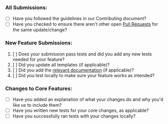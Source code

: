 ### All Submissions:

* [ ] Have you followed the guidelines in our Contributing document?
* [ ] Have you checked to ensure there aren't other open [Pull Requests](../../../pulls) for the same update/change?

### New Feature Submissions:

1. [ ] Does your submission pass tests and did you add any new tests needed for your feature?
2. [ ] Did you update all templates (if applicable)?
3. [ ] Did you add the [relevant documentation](https://github.com/rappasoft/laravel-livewire-tables-docs) (if applicable)?
4. [ ] Did you test locally to make sure your feature works as intended?

### Changes to Core Features:

* [ ] Have you added an explanation of what your changes do and why you'd like us to include them?
* [ ] Have you written new tests for your core changes, as applicable?
* [ ] Have you successfully ran tests with your changes locally?
